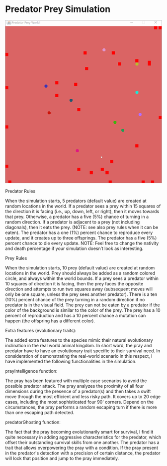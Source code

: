 # Predator Prey Simulation

![](demo/pray_predator_simulation_demo.gif)

 Predator Rules

When the simulation starts, 5 predators (default value) are created at random locations in the world.
If a predator sees a prey within 15 squares of the direction it is facing (i.e., up, down, left, or right), then it moves towards that prey.
Otherwise, a predator has a five (5%) chance of turning in a random direction.
If a predator is adjacent to a prey (not including diagonals), then it eats the prey. (NOTE: see also prey rules when it can be eaten).
The predator has a one (1%) percent chance to reproduce every update, and it creates up to three offsprings.
The predator has a five (5%) percent chance to die every update.
NOTE: Feel free to change the nativity and death percentage if your simulation doesn’t look as interesting.


Prey Rules

When the simulation starts, 10 prey (default value) are created at random locations in the world.
Prey should always be added as a random colored circle, and always within the world bounds.
If a prey sees a predator within 10 squares of direction it is facing, then the prey faces the opposite direction and attempts to run two squares away (subsequent moves will only be one square, unless the prey sees another predator).
There is a ten (10%) percent chance of the prey turning in a random direction if no predator is in the visual field.
The prey can not be eaten by a predator if the color of the background is similar to the color of the prey.
The prey has a 10 percent of reproduction and has a 10 percent chance a mutation can happen (the offspring has a different color).


Extra features (evolutionary traits):

The added extra features to the species mimic their natural evolutionary inclination in the real world animal kingdom. In short word, the pray and predator have to have an evolutionary trait specific to their survival need. In consideration of demonstrating the real-world scenario in this respect, I have implemented the following functionalities in the simulation.

prayIntelligence function:

The pray has been featured with multiple case scenarios to avoid the possible predator attack. The pray analyzes the proximity of all four dimensions during the presence of a predator(s) and then takes a swift move through the most efficient and less risky path. It covers up to 20 edge cases, including the most sophisticated four 90' corners. Depend on the circumstances, the pray performs a random escaping turn if there is more than one escaping path detected.

predatorGhosting function:

The fact that the pray becoming evolutionarily smart for survival, I find it quite necessary in adding aggressive characteristics for the predator, which offset their outstanding survival skills from one another. The predator has a trait that allows overpowering the pray with a condition. If the pray present in the predator's detection with a precision of certain distance, the predator will lock that position and jump to the pray immediately.
